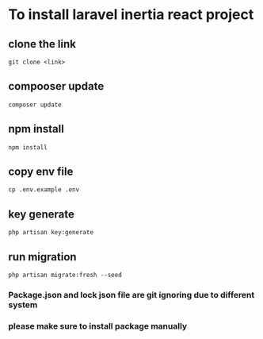 # To install laravel inertia react project 

## clone the link 
`git clone <link>`

## compooser update
`composer update`

## npm install
`npm install`

## copy env file
`cp .env.example .env`

## key generate
`php artisan key:generate`

## run migration 
`php artisan migrate:fresh --seed`

### Package.json and lock json file are git ignoring due to different system 
### please make sure to install package manually


